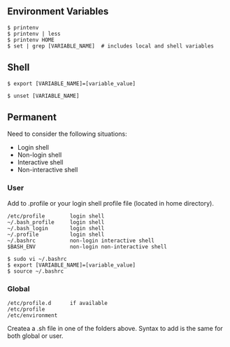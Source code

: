 ## Environment Variables

```console
$ printenv
$ printenv | less
$ printenv HOME 
$ set | grep [VARIABLE_NAME]  # includes local and shell variables
```

## Shell

```console
$ export [VARIABLE_NAME]=[variable_value]

$ unset [VARIABLE_NAME]
```

## Permanent

Need to consider the following situations:
- Login shell
- Non-login shell
- Interactive shell
- Non-interactive shell

### User

Add to .profile or your login shell profile file (located in home directory). 

```
/etc/profile        login shell
~/.bash_profile     login shell
~/.bash_login       login shell
~/.profile          login shell
~/.bashrc           non-login interactive shell
$BASH_ENV           non-login non-interactive shell
```

```console
$ sudo vi ~/.bashrc
$ export [VARIABLE_NAME]=[variable_value]
$ source ~/.bashrc
```

### Global

```
/etc/profile.d      if available
/etc/profile
/etc/environment
```

Createa a .sh file in one of the folders above. Syntax to add is the same for both global or user.


